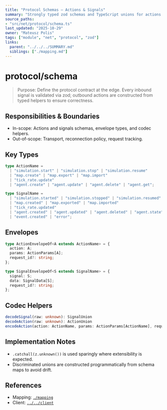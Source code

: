 ```yaml
---
title: "Protocol Schemas – Actions & Signals"
summary: "Strongly typed zod schemas and TypeScript unions for actions and signals, with envelope types and codec helpers."
source_paths:
- "src/net/protocol/schema.ts"
last_updated: "2025-10-29"
owner: "Mateusz Polis"
tags: ["module", "net", "protocol", "zod"]
links:
  parent: "../../../SUMMARY.md"
  siblings: ["./mapping.md"]
---
```


# protocol/schema

> Purpose: Define the protocol contract at the edge. Every inbound signal is validated via zod; outbound actions are constructed from typed helpers to ensure correctness.

## Responsibilities & Boundaries

- In-scope: Actions and signals schemas, envelope types, and codec helpers.
- Out-of-scope: Transport, reconnection policy, request tracking.

## Key Types

```ts
type ActionName =
  | "simulation.start" | "simulation.stop" | "simulation.resume"
  | "map.create" | "map.export" | "map.import"
  | "tick_rate.update"
  | "agent.create" | "agent.update" | "agent.delete" | "agent.get";

type SignalName =
  | "simulation.started" | "simulation.stopped" | "simulation.resumed"
  | "map.created" | "map.exported" | "map.imported"
  | "tick_rate.updated"
  | "agent.created" | "agent.updated" | "agent.deleted" | "agent.state"
  | "event.created" | "error";
```

## Envelopes

```ts
type ActionEnvelopeOf<A extends ActionName> = {
  action: A;
  params: ActionParams[A];
  request_id?: string;
};

type SignalEnvelopeOf<S extends SignalName> = {
  signal: S;
  data: SignalData[S];
  request_id?: string;
};
```

## Codec Helpers

```ts
decodeSignal(raw: unknown): SignalUnion
decodeAction(raw: unknown): ActionUnion
encodeAction(action: ActionName, params: ActionParams[ActionName], requestId?: string): ActionEnvelopeOf<ActionName>
```

## Implementation Notes

- `.catchall(z.unknown())` is used sparingly where extensibility is expected.
- Discriminated unions are constructed programmatically from schema maps to avoid drift.

## References

- Mapping: [`./mapping`](./mapping.md)
- Client: [`../../client`](../../client.md)


